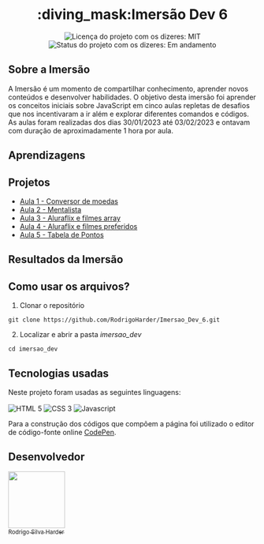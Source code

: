 <h1 align="center">:diving_mask:Imersão Dev 6</h1>

<div>
  <p align="center">
    <img alt="Licença do projeto com os dizeres: MIT" src="https://img.shields.io/github/license/RodrigoHarder/Barbearia-Alura.svg">
    <img alt="Status do projeto com os dizeres: Em andamento" src="https://img.shields.io/static/v1?label=Status&message=Em desenvolvimento &color=orange">
  </p>
</div>

## **Sobre a Imersão**

A Imersão é um momento de compartilhar conhecimento, aprender novos conteúdos e desenvolver habilidades. O objetivo desta imersão foi aprender os conceitos iniciais sobre JavaScript em cinco aulas repletas de desafios que nos incentivaram a ir além e explorar diferentes comandos e códigos. As aulas foram realizadas dos dias 30/01/2023 até 03/02/2023 e ontavam com duração de aproximadamente 1 hora por aula.

## **Aprendizagens** 

## **Projetos**

* [Aula 1 - Conversor de moedas](https://github.com/RodrigoHarder/Imersao_Dev_6/tree/aula_1)
* [Aula 2 - Mentalista](https://github.com/RodrigoHarder/Imersao_Dev_6/tree/aula_2)
* [Aula 3 - Aluraflix e filmes array](https://github.com/RodrigoHarder/Imersao_Dev_6/tree/aula_3)
* [Aula 4 - Aluraflix e filmes preferidos](https://github.com/RodrigoHarder/Imersao_Dev_6/tree/aula_4)
* [Aula 5 - Tabela de Pontos](https://github.com/RodrigoHarder/Imersao_Dev_6/tree/aula_5)

## **Resultados da Imersão**

## **Como usar os arquivos?**

1. Clonar o repositório

```
git clone https://github.com/RodrigoHarder/Imersao_Dev_6.git
```
2. Localizar e abrir a pasta *imersao_dev*

```
cd imersao_dev
```

## **Tecnologias usadas**

Neste projeto foram usadas as seguintes linguagens:

<p>
 <img align="center" alt="HTML 5" src="https://img.shields.io/badge/HTML5-E34F26?style=for-the-badge&logo=html5&logoColor=white"> 
 <img align="center" alt="CSS 3" src="https://img.shields.io/badge/CSS3-1572B6?style=for-the-badge&logo=css3&logoColor=white">
 <img align="center" alt="Javascript" src="https://img.shields.io/badge/JavaScript-323330?style=for-the-badge&logo=javascript&logoColor=F7DF1E">
</p>

Para a construção dos códigos que compõem a página foi utilizado o editor de código-fonte online [CodePen](https://codepen.io/).

## Desenvolvedor

[<img src="https://avatars.githubusercontent.com/u/114362538?v=4" width=115><br><sub>Rodrigo Silva Harder</sub>](https://github.com/RodrigoHarder)
